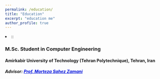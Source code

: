 ```yaml
---
permalink: /education/
title: "Education"
excerpt: "education me"
author_profile: true
---
```


<div>
  <u1>
    <li>
      ::
      <h3>M.Sc. Student in Computer Engineering</h3>
      <h4>Amirkabir University of Technology (Tehran Polytechnique), Tehran, Iran</h4>
      <h5>
        Advisor: 
        <a href="https://aut.ac.ir/cv/2505/MORTEZA%20SAHEB%20ZAMANI" target="_blank"; style="color: #0011DB;"> Prof. Morteza Sahez Zamani</a>
      </h5>
    </li>
  </u1>
</div>


